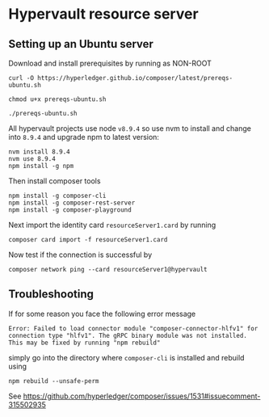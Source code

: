 # Hypervault resource server

## Setting up an Ubuntu server

Download and install prerequisites by running as NON-ROOT

```
curl -O https://hyperledger.github.io/composer/latest/prereqs-ubuntu.sh

chmod u+x prereqs-ubuntu.sh

./prereqs-ubuntu.sh
```

All hypervault projects use node `v8.9.4` so use nvm to install and change into `8.9.4` and upgrade npm to latest version:

```
nvm install 8.9.4
nvm use 8.9.4
npm install -g npm
```

Then install composer tools

```
npm install -g composer-cli
npm install -g composer-rest-server
npm install -g composer-playground
```

Next import the identity card `resourceServer1.card` by running 

```
composer card import -f resourceServer1.card
```

Now test if the connection is successful by 

```
composer network ping --card resourceServer1@hypervault
```


## Troubleshooting

If for some reason you face the following error message

```
Error: Failed to load connector module "composer-connector-hlfv1" for connection type "hlfv1". The gRPC binary module was not installed. This may be fixed by running "npm rebuild"
```

simply go into the directory where `composer-cli` is installed and rebuild using 

```
npm rebuild --unsafe-perm
```

See https://github.com/hyperledger/composer/issues/1531#issuecomment-315502935